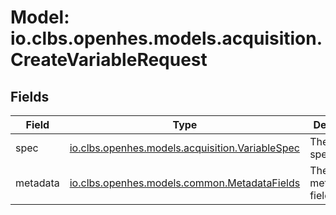 # Model: io.clbs.openhes.models.acquisition.CreateVariableRequest

## Fields

| Field | Type | Description |
| --- | --- | --- |
| spec | [io.clbs.openhes.models.acquisition.VariableSpec](model-io-clbs-openhes-models-acquisition-variablespec.md) | The variable specification. |
| metadata | [io.clbs.openhes.models.common.MetadataFields](model-io-clbs-openhes-models-common-metadatafields.md) | The metadata fields. |

